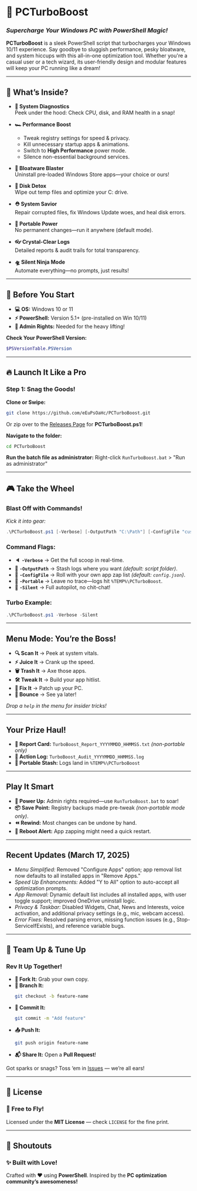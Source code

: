 # 🚀 **PCTurboBoost**  
### *Supercharge Your Windows PC with PowerShell Magic!*  

**PCTurboBoost** is a sleek PowerShell script that turbocharges your Windows 10/11 experience. Say goodbye to sluggish performance, pesky bloatware, and system hiccups with this all-in-one optimization tool. Whether you're a casual user or a tech wizard, its user-friendly design and modular features will keep your PC running like a dream!  

---

## 🌟 **What’s Inside?**  
- **🔬 System Diagnostics**  
  Peek under the hood: Check CPU, disk, and RAM health in a snap!  

- **🏎️ Performance Boost**  
  - Tweak registry settings for speed & privacy.  
  - Kill unnecessary startup apps & animations.  
  - Switch to **High Performance** power mode.  
  - Silence non-essential background services.  

- **🧼 Bloatware Blaster**  
  Uninstall pre-loaded Windows Store apps—your choice or ours!  

- **🧹 Disk Detox**  
  Wipe out temp files and optimize your C: drive.  

- **⛑️ System Savior**  
  Repair corrupted files, fix Windows Update woes, and heal disk errors.  

- **🧳 Portable Power**  
  No permanent changes—run it anywhere (default mode).  

- **👓 Crystal-Clear Logs**  
  Detailed reports & audit trails for total transparency.  

- **🛸 Silent Ninja Mode**  
  Automate everything—no prompts, just results!  

---

## 🧩 **Before You Start**  
- **💻 OS:** Windows 10 or 11  
- **⚡ PowerShell:** Version 5.1+ (pre-installed on Win 10/11)  
- **🔑 Admin Rights:** Needed for the heavy lifting!  

**Check Your PowerShell Version:**  
```powershell
$PSVersionTable.PSVersion  
```

---

## **🔥 Launch It Like a Pro**  

### **Step 1: Snag the Goods!**  
**Clone or Swipe:**  
```bash
git clone https://github.com/eEuPsOaHc/PCTurboBoost.git
```  
Or zip over to the [Releases Page](https://github.com/eEuPsOaHc/PCTurboBoost) for **PCTurboBoost.ps1**!  

**Navigate to the folder:**
```bash
cd PCTurboBoost
```
**Run the batch file as administrator:**
Right-click ```RunTurboBoost.bat``` > "Run as administrator"

---

## **🎮 Take the Wheel**  

### **Blast Off with Commands!**  
*Kick it into gear:*  
```powershell
.\PCTurboBoost.ps1 [-Verbose] [-OutputPath "C:\Path"] [-ConfigFile "custom.json"] [-Portable] [-Silent]
```

### **Command Flags:**  
- 🔈 **`-Verbose`** → Get the full scoop in real-time.  
- 📁 **`-OutputPath`** → Stash logs where you want *(default: script folder)*.  
- 📃 **`-ConfigFile`** → Roll with your own app zap list *(default: `config.json`)*.  
- 🌆 **`-Portable`** → Leave no trace—logs hit `%TEMP%\PCTurboBoost`.  
- 🤫 **`-Silent`** → Full autopilot, no chit-chat!  

### **Turbo Example:**  
```powershell
.\PCTurboBoost.ps1 -Verbose -Silent
```

---

## **Menu Mode: You’re the Boss!**  
- **🔍 Scan It** → Peek at system vitals.  
- **⚡ Juice It** → Crank up the speed.  
- **🗑️ Trash It** → Axe those apps.  
- **🛠️ Tweak It** → Build your app hitlist.  
- **🔧 Fix It** → Patch up your PC.  
- **👋 Bounce** → See ya later!  

*Drop a `help` in the menu for insider tricks!*  

---

## **Your Prize Haul!**  
- **📄 Report Card:** `TurboBoost_Report_YYYYMMDD_HHMMSS.txt` *(non-portable only)*  
- **📜 Action Log:** `TurboBoost_Audit_YYYYMMDD_HHMMSS.log`  
- **📂 Portable Stash:** Logs land in `%TEMP%\PCTurboBoost`  

---

## **Play It Smart**  
- **🔑 Power Up:** Admin rights required—use `RunTurboBoost.bat` to soar!  
- **📦 Save Point:** Registry backups made pre-tweak *(non-portable mode only)*.  
- **⏪ Rewind:** Most changes can be undone by hand.  
- **🔄 Reboot Alert:** App zapping might need a quick restart.  

---
## Recent Updates (March 17, 2025)
- *Menu Simplified:* Removed "Configure Apps" option; app removal list now defaults to all installed apps in "Remove Apps."
- *Speed Up Enhancements:* Added "Y to All" option to auto-accept all optimization prompts.
- *App Removal:* Dynamic default list includes all installed apps, with user toggle support; improved OneDrive uninstall logic.
- *Privacy & Taskbar:* Disabled Widgets, Chat, News and Interests, voice activation, and additional privacy settings (e.g., mic, webcam access).
- *Error Fixes:* Resolved parsing errors, missing function issues (e.g., Stop-ServiceIfExists), and reference variable bugs.
---
## **🤝 Team Up & Tune Up**  

### **Rev It Up Together!**  
- **🍴 Fork It:** Grab your own copy.  
- **🌿 Branch It:**  
  ```bash
  git checkout -b feature-name
  ```
- **💾 Commit It:**  
  ```bash
  git commit -m "Add feature"
  ```
- **📤 Push It:**  
  ```bash
  git push origin feature-name
  ```
- **📬 Share It:** Open a **Pull Request**!  

Got sparks or snags? Toss ‘em in [Issues](https://github.com/eEuPsOaHc/PCTurboBoost/issues) — we’re all ears!  

---

## **📜 License**  

### **🛫 Free to Fly!**  
Licensed under the **MIT License** — check `LICENSE` for the fine print.  

---

## **💙 Shoutouts**  

### **✨ Built with Love!**  
Crafted with ❤️ using **PowerShell**. Inspired by the **PC optimization community’s awesomeness!**  
